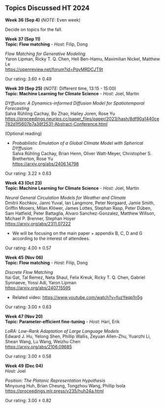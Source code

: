 ## Topics Discussed HT 2024

__Week 36 (Sep 4)__ (*NOTE:* Even week)

Decide on topics for the fall.

__Week 37 (Sep 11)__
<br>
__Topic: Flow matching__
_- Host:_ Filip, Dong

*Flow Matching for Generative Modeling*
<br>
Yaron Lipman, Ricky T. Q. Chen, Heli Ben-Hamu, Maximilian Nickel, Matthew Le
<br>
https://openreview.net/forum?id=PqvMRDCJT9t

Our rating: 3.60 ± 0.49

__Week 39 (Sep 25)__ (*NOTE:* Different time, 13:15 - 15:00)
<br>
__Topic: Machine Learning for Climate Science__
_- Host:_ Joel, Martin

*DYffusion: A Dynamics-informed Diffusion Model for Spatiotemporal Forecasting*
<br>
Salva Rühling Cachay, Bo Zhao, Hailey Joren, Rose Yu
<br>
https://proceedings.neurips.cc/paper_files/paper/2023/hash/8df90a1440ce782d1f5607b7a38f2531-Abstract-Conference.html

(Optional reading)
* *Probabilistic Emulation of a Global Climate Model with Spherical DYffusion*
  <br>
  Salva Rühling Cachay, Brian Henn, Oliver Watt-Meyer, Christopher S. Bretherton, Rose Yu
  <br>
  https://arxiv.org/abs/2406.14798

Our rating: 3.22 ± 0.63

__Week 43 (Oct 23)__
<br>
__Topic: Machine Learning for Climate Science__
_- Host:_ Joel, Martin

*Neural General Circulation Models for Weather and Climate*
<br>
Dmitrii Kochkov, Janni Yuval, Ian Langmore, Peter Norgaard, Jamie Smith, Griffin Mooers, Milan Klöwer, James Lottes, Stephan Rasp, Peter Düben, Sam Hatfield, Peter Battaglia, Alvaro Sanchez-Gonzalez, Matthew Willson, Michael P. Brenner, Stephan Hoyer
<br>
https://arxiv.org/abs/2311.07222

* We will be focusing on the main paper + appendix B, C, D and G according to the interest of attendees.

Our rating: 4.00 ± 0.57

__Week 45 (Nov 06)__
<br>
__Topic: Flow matching__
_- Host:_ Filip, Dong

*Discrete Flow Matching*
<br>
Itai Gat, Tal Remez, Neta Shaul, Felix Kreuk, Ricky T. Q. Chen, Gabriel Synnaeve, Yossi Adi, Yaron Lipman
<br>
https://arxiv.org/abs/2407.15595

* Related video: https://www.youtube.com/watch?v=fuzYeqp1n5g

Our rating: 3.00 ± 0.63

__Week 47 (Nov 20)__
<br>
__Topic: Parameter-efficient fine-tuning__
_- Host:_ Hari, Erik

*LoRA: Low-Rank Adaptation of Large Language Models*
<br>
Edward J. Hu, Yelong Shen, Phillip Wallis, Zeyuan Allen-Zhu, Yuanzhi Li, Shean Wang, Lu Wang, Weizhu Chen
<br>
https://arxiv.org/abs/2106.09685 

Our rating: 3.00 ± 0.58

__Week 49 (Dec 04)__
<br>
_Host:_ Joel

*Position: The Platonic Representation Hypothesis*
<br>
Minyoung Huh, Brian Cheung, Tongzhou Wang, Phillip Isola
<br>
https://proceedings.mlr.press/v235/huh24a.html

Our rating: 3.00 ± 0.82